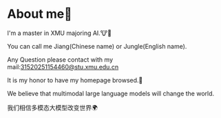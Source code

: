 # About me👋
I'm a master in XMU majoring AI.🐮🐎

You can call me Jiang(Chinese name) or Jungle(English name).

Any Question please contact with my mail:31520251154460@stu.xmu.edu.cn

It is my honor to have my homepage browsed.🙏

We believe that multimodal large language models will change the world.

我们相信多模态大模型改变世界🌍
<!--
**Jiang-Qiubai/Jiang-Qiubai** is a ✨ _special_ ✨ repository because its `README.md` (this file) appears on your GitHub profile.

Here are some ideas to get you started:

- 🔭 I’m currently working on ...
- 🌱 I’m currently learning ...
- 👯 I’m looking to collaborate on ...
- 🤔 I’m looking for help with ...
- 💬 Ask me about ...
- 📫 How to reach me: ...
- 😄 Pronouns: ...
- ⚡ Fun fact: ...
-->
